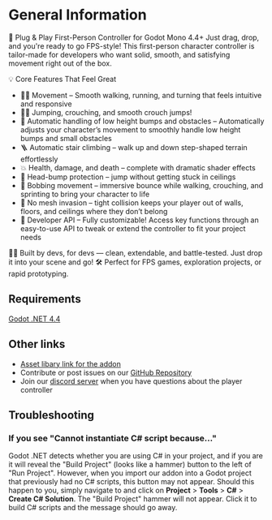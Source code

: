 # General Information

🚀 Plug & Play First-Person Controller for Godot Mono 4.4+
Just drag, drop, and you're ready to go FPS-style! This first-person character controller is tailor-made for developers who want solid, smooth, and satisfying movement right out of the box.

💡 Core Features That Feel Great

* 🏃‍♂️ Movement – Smooth walking, running, and turning that feels intuitive and responsive
* 🧍‍♂️ Jumping, crouching, and smooth crouch jumps!
* 🔧 Automatic handling of low height bumps and obstacles – Automatically adjusts your character’s movement to smoothly handle low height bumps and small obstacles
* 🪜 Automatic stair climbing – walk up and down step-shaped terrain effortlessly
* 💥 Health, damage, and death – complete with dramatic shader effects
* 🤸 Head-bump protection – jump without getting stuck in ceilings
* 🎢 Bobbing movement – immersive bounce while walking, crouching, and sprinting to bring your character to life
* 🚫 No mesh invasion – tight collision keeps your player out of walls, floors, and ceilings where they don’t belong
* 🔧 Developer API – Fully customizable! Access key functions through an easy-to-use API to tweak or extend the controller to fit your project needs  

👨‍💻 Built by devs, for devs — clean, extendable, and battle-tested. Just drop it into your scene and go! 🛠️
Perfect for FPS games, exploration projects, or rapid prototyping.  

## Requirements
[Godot .NET 4.4](https://godotengine.org/download/archive/)

## Other links

* [Asset libary link for the addon](https://godotengine.org/asset-library/asset/4020)
* Contribute or post issues on our [GitHub Repository](https://github.com/PolarBears-studio/player-controller) 
* Join our [discord server](https://discord.com/channels/1165743149621182605/1368527596907790347) when you have questions about the player controller

## Troubleshooting

### If you see "Cannot instantiate C# script because..."

Godot .NET detects whether you are using C# in your project, and if you are it will reveal the "Build Project" (looks like a hammer) button to the left of "Run Project". However, when you import our addon into a Godot project that previously had no C# scripts, this button may not appear. Should this happen to you, simply navigate to and click on **Project** > **Tools** > **C#** > **Create C# Solution**. The "Build Project" hammer will not appear. Click it to build C# scripts and the message should go away.
